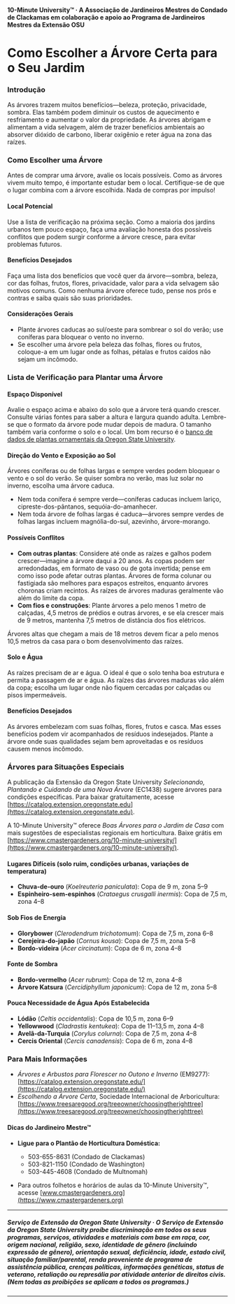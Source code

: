 #### 10-Minute University™ · A Associação de Jardineiros Mestres do Condado de Clackamas em colaboração e apoio ao Programa de Jardineiros Mestres da Extensão OSU

# Como Escolher a Árvore Certa para o Seu Jardim

### Introdução

As árvores trazem muitos benefícios—beleza, proteção, privacidade, sombra. Elas também podem diminuir os custos de aquecimento e resfriamento e aumentar o valor da propriedade. As árvores abrigam e alimentam a vida selvagem, além de trazer benefícios ambientais ao absorver dióxido de carbono, liberar oxigênio e reter água na zona das raízes.

### Como Escolher uma Árvore

Antes de comprar uma árvore, avalie os locais possíveis. Como as árvores vivem muito tempo, é importante estudar bem o local. Certifique-se de que o lugar combina com a árvore escolhida. Nada de compras por impulso!

#### Local Potencial

Use a lista de verificação na próxima seção. Como a maioria dos jardins urbanos tem pouco espaço, faça uma avaliação honesta dos possíveis conflitos que podem surgir conforme a árvore cresce, para evitar problemas futuros.

#### Benefícios Desejados

Faça uma lista dos benefícios que você quer da árvore—sombra, beleza, cor das folhas, frutos, flores, privacidade, valor para a vida selvagem são motivos comuns. Como nenhuma árvore oferece tudo, pense nos prós e contras e saiba quais são suas prioridades.

#### Considerações Gerais

- Plante árvores caducas ao sul/oeste para sombrear o sol do verão; use coníferas para bloquear o vento no inverno.
- Se escolher uma árvore pela beleza das folhas, flores ou frutos, coloque-a em um lugar onde as folhas, pétalas e frutos caídos não sejam um incômodo.

### Lista de Verificação para Plantar uma Árvore

#### Espaço Disponível

Avalie o espaço acima e abaixo do solo que a árvore terá quando crescer. Consulte várias fontes para saber a altura e largura quando adulta. Lembre-se que o formato da árvore pode mudar depois de madura. O tamanho também varia conforme o solo e o local. Um bom recurso é o [banco de dados de plantas ornamentais da Oregon State University](https://landscapeplants.oregonstate.edu/).

#### Direção do Vento e Exposição ao Sol

Árvores coníferas ou de folhas largas e sempre verdes podem bloquear o vento e o sol do verão. Se quiser sombra no verão, mas luz solar no inverno, escolha uma árvore caduca.

- Nem toda conífera é sempre verde—coníferas caducas incluem lariço, cipreste-dos-pântanos, sequóia-do-amanhecer.
- Nem toda árvore de folhas largas é caduca—árvores sempre verdes de folhas largas incluem magnólia-do-sul, azevinho, árvore-morango.

#### Possíveis Conflitos

- **Com outras plantas**: Considere até onde as raízes e galhos podem crescer—imagine a árvore daqui a 20 anos. As copas podem ser arredondadas, em formato de vaso ou de gota invertida; pense em como isso pode afetar outras plantas. Árvores de forma colunar ou fastigiada são melhores para espaços estreitos, enquanto árvores choronas criam recintos. As raízes de árvores maduras geralmente vão além do limite da copa.
- **Com fios e construções**: Plante árvores a pelo menos 1 metro de calçadas, 4,5 metros de prédios e outras árvores, e se ela crescer mais de 9 metros, mantenha 7,5 metros de distância dos fios elétricos.

Árvores altas que chegam a mais de 18 metros devem ficar a pelo menos 10,5 metros da casa para o bom desenvolvimento das raízes.

#### Solo e Água

As raízes precisam de ar e água. O ideal é que o solo tenha boa estrutura e permita a passagem de ar e água. As raízes das árvores maduras vão além da copa; escolha um lugar onde não fiquem cercadas por calçadas ou pisos impermeáveis.

#### Benefícios Desejados

As árvores embelezam com suas folhas, flores, frutos e casca. Mas esses benefícios podem vir acompanhados de resíduos indesejados. Plante a árvore onde suas qualidades sejam bem aproveitadas e os resíduos causem menos incômodo.

### Árvores para Situações Especiais

A publicação da Extensão da Oregon State University *Selecionando, Plantando e Cuidando de uma Nova Árvore* (EC1438) sugere árvores para condições específicas. Para baixar gratuitamente, acesse [https://catalog.extension.oregonstate.edu](https://catalog.extension.oregonstate.edu).

A 10-Minute University™ oferece *Boas Árvores para o Jardim de Casa* com mais sugestões de especialistas regionais em horticultura. Baixe grátis em [https://www.cmastergardeners.org/10-minute-university/](https://www.cmastergardeners.org/10-minute-university/).

#### Lugares Difíceis (solo ruim, condições urbanas, variações de temperatura)

- **Chuva-de-ouro** (*Koelreuteria paniculata*): Copa de 9 m, zona 5–9
- **Espinheiro-sem-espinhos** (*Crataegus crusgalli inermis*): Copa de 7,5 m, zona 4–8

#### Sob Fios de Energia

- **Glorybower** (*Clerodendrum trichotomum*): Copa de 7,5 m, zona 6–8
- **Cerejeira-do-japão** (*Cornus kousa*): Copa de 7,5 m, zona 5–8
- **Bordo-videira** (*Acer circinatum*): Copa de 6 m, zona 4–8

#### Fonte de Sombra

- **Bordo-vermelho** (*Acer rubrum*): Copa de 12 m, zona 4–8
- **Árvore Katsura** (*Cercidiphyllum japonicum*): Copa de 12 m, zona 5–8

#### Pouca Necessidade de Água Após Estabelecida

- **Lódão** (*Celtis occidentalis*): Copa de 10,5 m, zona 6–9
- **Yellowwood** (*Cladrastis kentukea*): Copa de 11–13,5 m, zona 4–8
- **Avelã-da-Turquia** (*Corylus colurna*): Copa de 7,5 m, zona 4–8
- **Cercis Oriental** (*Cercis canadensis*): Copa de 6 m, zona 4–8

### Para Mais Informações

- *Árvores e Arbustos para Florescer no Outono e Inverno* (EM9277): [https://catalog.extension.oregonstate.edu/](https://catalog.extension.oregonstate.edu/)
- *Escolhendo a Árvore Certa*, Sociedade Internacional de Arboricultura: [https://www.treesaregood.org/treeowner/choosingtherighttree](https://www.treesaregood.org/treeowner/choosingtherighttree)

#### Dicas do Jardineiro Mestre™

- **Ligue para o Plantão de Horticultura Doméstica:**
  - 503-655-8631 (Condado de Clackamas)
  - 503-821-1150 (Condado de Washington)
  - 503-445-4608 (Condado de Multnomah)

- Para outros folhetos e horários de aulas da 10-Minute University™, acesse [www.cmastergardeners.org](https://www.cmastergardeners.org)

---

##### Serviço de Extensão da Oregon State University · O Serviço de Extensão da Oregon State University proíbe discriminação em todos os seus programas, serviços, atividades e materiais com base em raça, cor, origem nacional, religião, sexo, identidade de gênero (incluindo expressão de gênero), orientação sexual, deficiência, idade, estado civil, situação familiar/parental, renda proveniente de programa de assistência pública, crenças políticas, informações genéticas, status de veterano, retaliação ou represália por atividade anterior de direitos civis. (Nem todas as proibições se aplicam a todos os programas.)
---